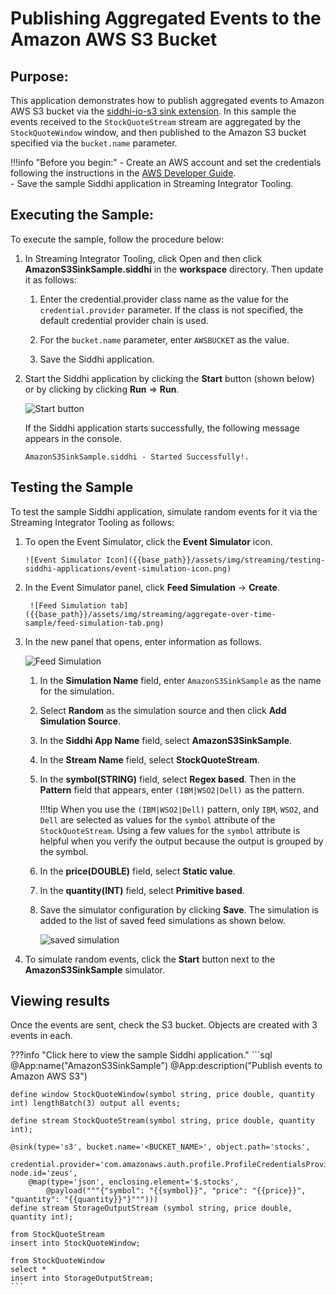 # Publishing Aggregated Events to the Amazon AWS S3 Bucket

## Purpose:

This application demonstrates how to publish aggregated events to Amazon AWS S3 bucket via the [siddhi-io-s3 sink
extension](https://siddhi-io.github.io/siddhi-io-s3/). In this sample the events received to the `StockQuoteStream` stream are aggregated by the
`StockQuoteWindow` window, and then published to the Amazon S3 bucket specified via the `bucket.name` parameter.

!!!info "Before you begin:"
    - Create an AWS account and set the credentials following the instructions in the [AWS Developer Guide](https://docs.aws.amazon.com/sdk-for-java/v1/developer-guide/credentials.html).<br/>
    - Save the sample Siddhi application in Streaming Integrator Tooling.<br/>


## Executing the Sample:

To execute the sample, follow the procedure below:

1. In Streaming Integrator Tooling, click Open and then click **AmazonS3SinkSample.siddhi** in the **workspace** directory. Then update it as follows:

    1. Enter the credential.provider class name as the value for the `credential.provider` parameter. If the class is not specified, the default credential provider chain is used.

    2. For the `bucket.name` parameter, enter `AWSBUCKET` as the value.

    3. Save the Siddhi application.

2. Start the Siddhi application by clicking the **Start** button (shown below) or by clicking by clicking **Run** => **Run**.

    ![Start button]({{base_path}}/assets/img/streaming/amazon-s3-sink-sample/start.png)

    If the Siddhi application starts successfully, the following message appears in the console.

    `AmazonS3SinkSample.siddhi - Started Successfully!.`


## Testing the Sample

To test the sample Siddhi application, simulate random events for it via the Streaming Integrator Tooling as follows:

1. To open the Event Simulator, click the **Event Simulator** icon.

       ![Event Simulator Icon]({{base_path}}/assets/img/streaming/testing-siddhi-applications/event-simulation-icon.png)

2. In the Event Simulator panel, click **Feed Simulation** -> **Create**.

        ![Feed Simulation tab]({{base_path}}/assets/img/streaming/aggregate-over-time-sample/feed-simulation-tab.png)

3. In the new panel that opens, enter information as follows.

    ![Feed Simulation]({{base_path}}/assets/img/streaming/amazon-s3-sink-sample/amazon-s3-sink-sample-feed-simulation.png)

    1. In the **Simulation Name** field, enter `AmazonS3SinkSample` as the name for the simulation.

    2. Select **Random** as the simulation source and then click **Add Simulation Source**.

    3. In the **Siddhi App Name** field, select **AmazonS3SinkSample**.

    4. In the **Stream Name** field, select **StockQuoteStream**.

    5. In the **symbol(STRING)** field, select **Regex based**. Then in the **Pattern** field that appears, enter `(IBM|WSO2|Dell)` as the pattern.

        !!!tip
            When you use the `(IBM|WSO2|Dell)` pattern, only `IBM`, `WSO2`, and `Dell` are selected as values for the `symbol` attribute of the `StockQuoteStream`. Using a few values for the `symbol` attribute is helpful when you verify the output because the output is grouped by the symbol.

    6. In the **price(DOUBLE)** field, select **Static value**.

    7. In the **quantity(INT)** field, select **Primitive based**.

    8. Save the simulator configuration by clicking **Save**. The simulation is added to the list of saved feed simulations as shown below.

        ![saved simulation]({{base_path}}/assets/img/streaming/amazon-s3-sink-sample/simulation-list.png)

4. To simulate random events, click the **Start** button next to the **AmazonS3SinkSample** simulator.

## Viewing results

Once the events are sent, check the S3 bucket. Objects are created with 3 events in each.

???info "Click here to view the sample Siddhi application."
    ```sql
    @App:name("AmazonS3SinkSample")
    @App:description("Publish events to Amazon AWS S3")


    define window StockQuoteWindow(symbol string, price double, quantity int) lengthBatch(3) output all events;

    define stream StockQuoteStream(symbol string, price double, quantity int);

    @sink(type='s3', bucket.name='<BUCKET_NAME>', object.path='stocks',
          credential.provider='com.amazonaws.auth.profile.ProfileCredentialsProvider', node.id='zeus',
        @map(type='json', enclosing.element='$.stocks',
            @payload("""{"symbol": "{{symbol}}", "price": "{{price}}", "quantity": "{{quantity}}"}""")))
    define stream StorageOutputStream (symbol string, price double, quantity int);

    from StockQuoteStream
    insert into StockQuoteWindow;

    from StockQuoteWindow
    select *
    insert into StorageOutputStream;
    ```